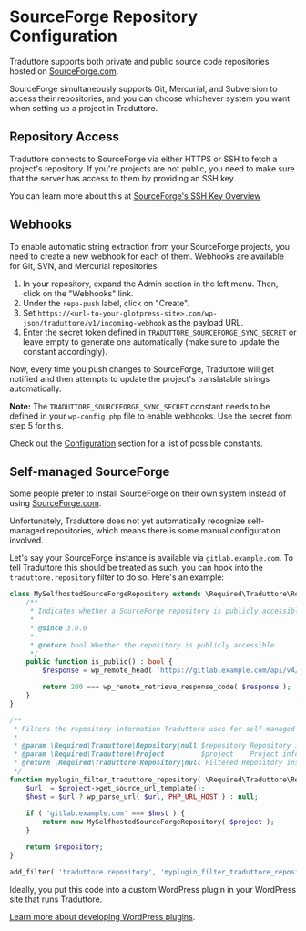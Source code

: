 #  SourceForge Repository Configuration

Traduttore supports both private and public source code repositories hosted on [SourceForge.com](https://sourceforge.net).

SourceForge simultaneously supports Git, Mercurial, and Subversion to access their repositories, and you can choose whichever system you want when setting up a project in Traduttore. 

## Repository Access

Traduttore connects to SourceForge via either HTTPS or SSH to fetch a project's repository. If you're projects are not public, you need to make sure that the server has access to them by providing an SSH key.

You can learn more about this at [SourceForge's SSH Key Overview](https://sourceforge.net/p/forge/documentation/SSH%20Keys/)

## Webhooks

To enable automatic string extraction from your SourceForge projects, you need to create a new webhook for each of them. Webhooks are available for Git, SVN, and Mercurial repositories.

1. In your repository, expand the Admin section in the left menu. Then, click on the "Webhooks" link.
2. Under the `repo-push` label, click on "Create".
3. Set `https://<url-to-your-glotpress-site>.com/wp-json/traduttore/v1/incoming-webhook` as the payload URL.
5. Enter the secret token defined in `TRADUTTORE_SOURCEFORGE_SYNC_SECRET` or leave empty to generate one automatically (make sure to update the constant accordingly).

Now, every time you push changes to SourceForge, Traduttore will get notified and then attempts to update the project's translatable strings automatically.

**Note:** The `TRADUTTORE_SOURCEFORGE_SYNC_SECRET` constant needs to be defined in your `wp-config.php` file to enable webhooks. Use the secret from step 5 for this.

Check out the [Configuration](configuration.md) section for a list of possible constants.

## Self-managed SourceForge

Some people prefer to install SourceForge on their own system instead of using [SourceForge.com](https://sourceforge.net).

Unfortunately, Traduttore does not yet automatically recognize self-managed repositories, which means there is some manual configuration involved.

Let's say your SourceForge instance is available via `gitlab.example.com`. To tell Traduttore this should be treated as such, you can hook into the `traduttore.repository` filter to do so. Here's an example:

```php
class MySelfhostedSourceForgeRepository extends \Required\Traduttore\Repository\SourceForge {
	/**
	 * Indicates whether a SourceForge repository is publicly accessible or not.
	 *
	 * @since 3.0.0
	 *
	 * @return bool Whether the repository is publicly accessible.
	 */
	public function is_public() : bool {
		$response = wp_remote_head( 'https://gitlab.example.com/api/v4/projects/' . rawurlencode( $this->get_name() ) );

		return 200 === wp_remote_retrieve_response_code( $response );
	}
}

/**
 * Filters the repository information Traduttore uses for self-managed SourceForge repositories.
 *
 * @param \Required\Traduttore\Repository|null $repository Repository instance.
 * @param \Required\Traduttore\Project         $project    Project information.
 * @return \Required\Traduttore\Repository|null Filtered Repository instance.
 */
function myplugin_filter_traduttore_repository( \Required\Traduttore\Repository $repository = null, \Required\Traduttore\Project $project ) {
	$url  = $project->get_source_url_template();
	$host = $url ? wp_parse_url( $url, PHP_URL_HOST ) : null;
	
	if ( 'gitlab.example.com' === $host ) {
		return new MySelfhostedSourceForgeRepository( $project );
	}

	return $repository;
} 

add_filter( 'traduttore.repository', 'myplugin_filter_traduttore_repository', 10, 2 );
```

Ideally, you put this code into a custom WordPress plugin in your WordPress site that runs Traduttore.

[Learn more about developing WordPress plugins](https://developer.wordpress.org/plugins/).
